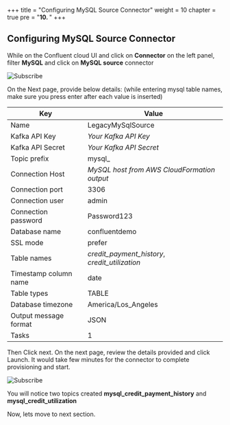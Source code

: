 +++
title = "Configuring MySQL Source Connector"
weight = 10
chapter = true
pre = "<b>10. </b>"
+++

## Configuring MySQL Source Connector

While on the Confluent cloud UI and click on **Connector** on the left panel, filter **MySQL** and click on **MySQL source** connector

![Subscribe](/images/mysql/1.png)

On the Next page, provide below details: (while entering mysql table names, make sure you press enter after each value is inserted)


| Key                    |  Value                                        |
| ---------------------  | --------------------------------------------- |
| Name                   | LegacyMySqlSource                             |
| Kafka API Key          | *Your Kafka API Key*                          |
| Kafka API Secret       | *Your Kafka API Secret*                       |
| Topic prefix           | mysql_                                        |
| Connection Host        | *MySQL host from AWS CloudFormation output*     |
| Connection port        | 3306                                          |
| Connection user        | admin                                         |
| Connection password    | Password123                                   |
| Database name          | confluentdemo                                 |
| SSL mode               | prefer                                        |
| Table names            | *credit_payment_history*, *credit_utilization*|
| Timestamp column name  | date                                          |
| Table types            | TABLE                                         |
| Database timezone      | America/Los_Angeles                           |
| Output message format  | JSON                                          |
| Tasks                  | 1                                             |


Then Click next. On the next page, review the details provided and click Launch. It would take few minutes for the connector to complete provisioning and start.

![Subscribe](/images/mysql/2.png)

You will notice two topics created  **mysql_credit_payment_history** and **mysql_credit_utilization**

Now, lets move to next section.
